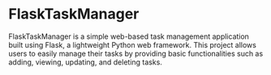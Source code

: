 # FlaskTaskManager
FlaskTaskManager is a simple web-based task management application built using Flask, a lightweight Python web framework. This project allows users to easily manage their tasks by providing basic functionalities such as adding, viewing, updating, and deleting tasks.
